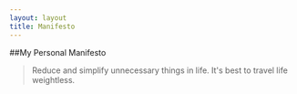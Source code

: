 ```yaml
---
layout: layout
title: Manifesto
---
```


##My Personal Manifesto

> Reduce and simplify unnecessary things in life. It's best
> to travel life weightless.

